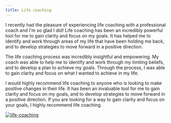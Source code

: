 ```yaml
---
title: Life coaching
---
```


I recently had the pleasure of experiencing life coaching with a professional coach and I'm so glad I did! Life coaching has been an incredibly powerful tool for me to gain clarity and focus on my goals. It has helped me to identify and work through areas of my life that have been holding me back, and to develop strategies to move forward in a positive direction.

The life coaching process was incredibly insightful and empowering. My coach was able to help me to identify and work through my limiting beliefs, and to develop a plan to achieve my goals. Through the process, I was able to gain clarity and focus on what I wanted to achieve in my life.

I would highly recommend life coaching to anyone who is looking to make positive changes in their life. It has been an invaluable tool for me to gain clarity and focus on my goals, and to develop strategies to move forward in a positive direction. If you are looking for a way to gain clarity and focus on your goals, I highly recommend life coaching.

[![life-coaching](<https://dabuttonfactory.com/button.png?t=CHECK+SERVICE&f=Noto+Sans-Bold&ts=26&tc=fff&hp=45&vp=20&c=11&bgt=unicolored&bgc=4bd42f>)](<https://www.bark.com/?a_aid=5d2d0e83cdc39>)